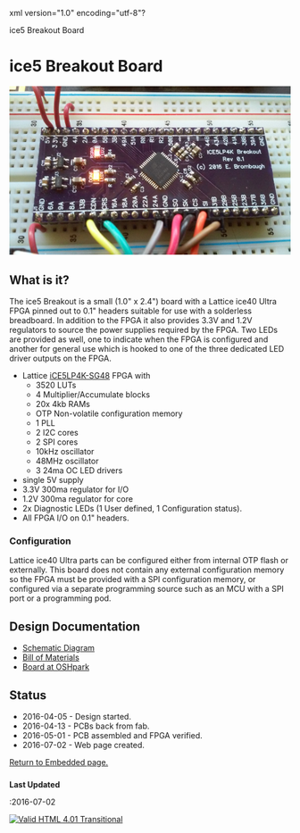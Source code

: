 xml version="1.0" encoding="utf-8"?



ice5 Breakout Board


# ice5 Breakout Board


![ice5 Breakout Board](ice5_breakout.jpg)


## What is it?


The ice5 Breakout is a small (1.0" x 2.4") board with a Lattice ice40 Ultra 
FPGA pinned out to 0.1" headers suitable for use with a solderless breadboard.
In addition to the FPGA it also provides 3.3V and 1.2V regulators to source the
power supplies required by the FPGA. Two LEDs are provided as well, one to
indicate when the FPGA is configured and another for general use which is
hooked to one of the three dedicated LED driver outputs on the FPGA.

* Lattice [iCE5LP4K-SG48](http://www.latticesemi.com/en/Products/FPGAandCPLD/iCE40Ultra.aspx) FPGA with
	+ 3520 LUTs
	+ 4 Multiplier/Accumulate blocks
	+ 20x 4kb RAMs
	+ OTP Non-volatile configuration memory
	+ 1 PLL
	+ 2 I2C cores
	+ 2 SPI cores
	+ 10kHz oscillator
	+ 48MHz oscillator
	+ 3 24ma OC LED drivers
* single 5V supply
* 3.3V 300ma regulator for I/O
* 1.2V 300ma regulator for core
* 2x Diagnostic LEDs (1 User defined, 1 Configuration status).
* All FPGA I/O on 0.1" headers.


### Configuration


Lattice ice40 Ultra parts can be configured either from internal OTP flash or
externally. This board does not contain any external configuration memory so
the FPGA must be provided with a SPI configuration memory, or configured via
a separate programming source such as an MCU with a SPI port or a programming
pod.

## Design Documentation


* [Schematic Diagram](ice5lp4ksg48_breakout_sch.pdf)
* [Bill of Materials](ice5lp4ksg48_breakout_BOM.xls)
* [Board at OSHpark](https://oshpark.com/shared_projects/usbPsR74)


## Status


* 2016-04-05 - Design started.
* 2016-04-13 - PCBs back from fab.
* 2016-05-01 - PCB assembled and FPGA verified.
* 2016-07-02 - Web page created.


[Return to Embedded page.](../index.html)
##### 
**Last Updated**


:2016-07-02

[![Valid HTML 4.01 Transitional](http://www.w3.org/Icons/valid-html401)](http://validator.w3.org/check?uri=referer)






